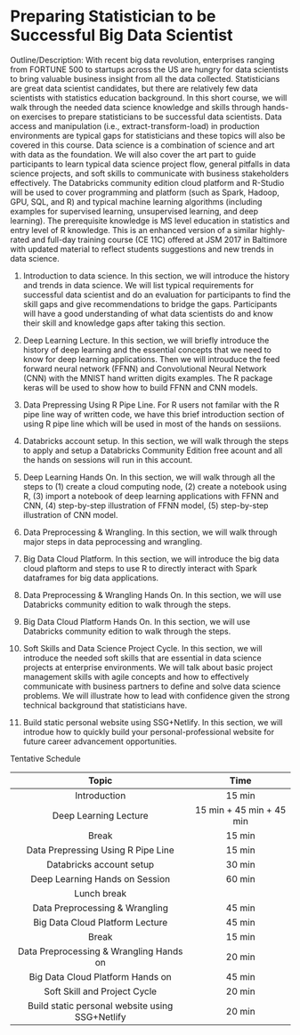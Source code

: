 # Preparing Statistician to be Successful Big Data Scientist

Outline/Description: With recent big data revolution, enterprises ranging from FORTUNE 500 to startups across the US are hungry for data scientists to bring valuable business insight from all the data collected. Statisticians are great data scientist candidates, but there are relatively few data scientists with statistics education background. In this short course, we will walk through the needed data science knowledge and skills through hands-on exercises to prepare statisticians to be successful data scientists. Data access and manipulation (i.e., extract-transform-load) in production environments are typical gaps for statisticians and these topics will also be covered in this course. Data science is a combination of science and art with data as the foundation. We will also cover the art part to guide participants to learn typical data science project flow, general pitfalls in data science projects, and soft skills to communicate with business stakeholders effectively. The Databricks community edition cloud platform and R-Studio will be used to cover programming and platform (such as Spark, Hadoop, GPU, SQL, and R) and typical machine learning algorithms (including examples for supervised learning, unsupervised learning, and deep learning). The prerequisite knowledge is MS level education in statistics and entry level of R knowledge.
This is an enhanced version of a similar highly-rated and full-day training course (CE 11C) offered at JSM 2017 in Baltimore with updated material to reflect students suggestions and new trends in data science. 

1. Introduction to data science. In this section, we will introduce the history and trends in data science. We will list typical requirements for successful data scientist and do an evaluation for participants to find the skill gaps and give recommendations to bridge the gaps. Participants will have a good understanding of what data scientists do and know their skill and knowledge gaps after taking this section.

2. Deep Learning Lecture. In this section, we will briefly introduce the history of deep learning and the essential concepts that we need to know for deep learning applications. Then we will introuduce the feed forward neural network (FFNN) and Convolutional Neural Network (CNN) with the MNIST hand written digits examples. The R package keras will be used to show how to build FFNN and CNN models.

3. Data Prepressing Using R Pipe Line. For R users not familar with the R pipe line way of written code, we have this brief introduction section of using R pipe line which will be used in most of the hands on sessiions.

4. Databricks account setup. In this section, we will walk through the steps to apply and setup a Databricks Community Edition free acount and all the hands on sessions will run in this account.

5. Deep Learning Hands On. In this section, we will walk through all the steps to (1) create a cloud computing node, (2) create a notebook using R, (3) import a notebook of deep learning applications with FFNN and CNN, (4) step-by-step illustration of FFNN model, (5) step-by-step illustration of CNN model.

6. Data Preprocessing & Wrangling. In this section, we will walk through major steps in data peprocessing and wrangling.

7. Big Data Cloud Platform. In this section, we will introduce the big data cloud plaftorm and steps to use R to directly interact with Spark dataframes for big data applications.

8. Data Preprocessing & Wrangling Hands On. In this section, we will use Databricks community edition to walk through the steps.

9. Big Data Cloud Platform Hands On. In this section, we will use Databricks community edition to walk through the steps.

10. Soft Skills and Data Science Project Cycle. In this section, we will introduce the needed soft skills that are essential in data science projects at enterprise environments. We will talk about basic project management skills with agile concepts and how to effectively communicate with business partners to define and solve data science problems. We will illustrate how to lead with confidence given the strong technical background that statisticians have.

11. Build static personal website using SSG+Netlify. In this section, we will introdue how to quickly build your personal-professional website for future career advancement opportunities.  

Tentative Schedule

| Topic | Time |
| :---: | :---: |
| Introduction |  15 min |
| Deep Learning Lecture | 15 min + 45 min + 45 min|
| Break | 15 min |
| Data Prepressing Using R Pipe Line | 15 min |
| Databricks account setup | 30 min |
| Deep Learning Hands on Session | 60 min |
| Lunch break |  |
| Data Preprocessing & Wrangling | 45 min |
| Big Data Cloud Platform Lecture | 45 min |
| Break | 15 min |
| Data Preprocessing & Wrangling Hands on| 20 min |
| Big Data Cloud Platform Hands on | 45 min |
| Soft Skill and Project Cycle | 20 min |
| Build static personal website using SSG+Netlify | 20 min |
